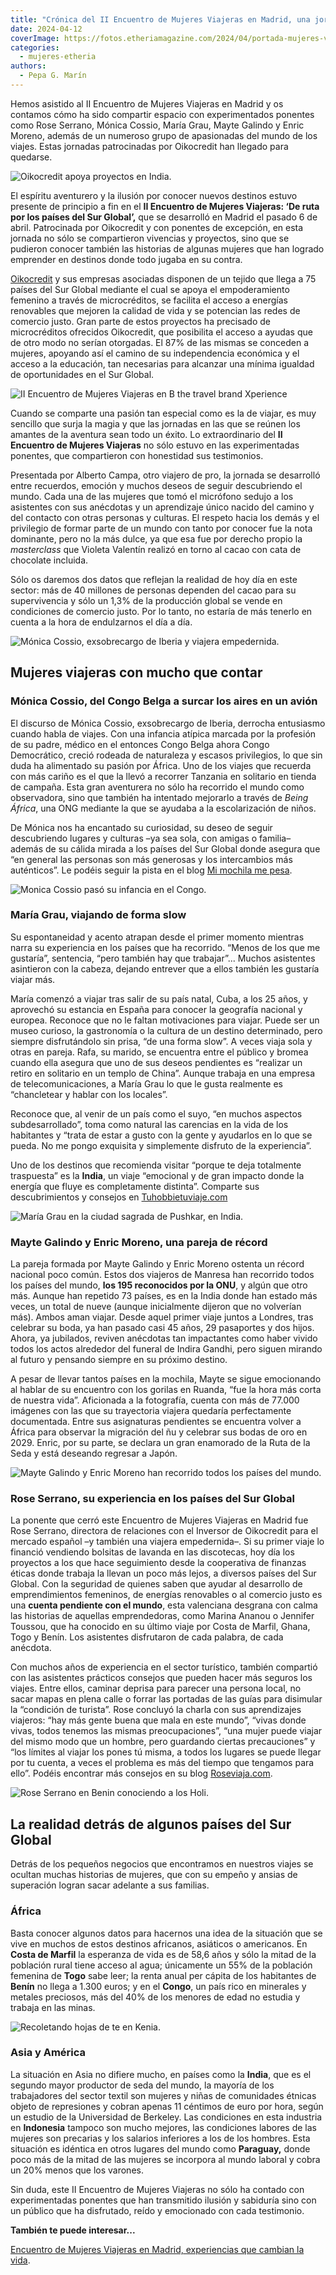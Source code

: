 ```yaml
---
title: "Crónica del II Encuentro de Mujeres Viajeras en Madrid, una jornada llena de emoción"
date: 2024-04-12
coverImage: https://fotos.etheriamagazine.com/2024/04/portada-mujeres-viajeras.jpg
categories: 
  - mujeres-etheria
authors: 
  - Pepa G. Marín
---
```


Hemos asistido al II Encuentro de Mujeres Viajeras en Madrid y os contamos cómo ha sido 
compartir espacio con experimentados ponentes como Rose Serrano, Mónica Cossio, María 
Grau, Mayte Galindo y Enric Moreno, además de un numeroso grupo de apasionadas del mundo 
de los viajes. Estas jornadas patrocinadas por Oikocredit han llegado para quedarse. 

![Oikocredit apoya proyectos en India.](https://fotos.etheriamagazine.com/2024/04/india-oikocredit-etheria-magazine.jpg "Oikocredit apoya proyectos en India.")

El espíritu aventurero y la ilusión por conocer nuevos destinos estuvo presente de 
principio a fin en el **II Encuentro de Mujeres Viajeras: ‘De ruta por los países del 
Sur Global’,** que se desarrolló en Madrid el pasado 6 de abril. Patrocinada por 
Oikocredit y con ponentes de excepción, en esta jornada no sólo se compartieron 
vivencias y proyectos, sino que se pudieron conocer también las historias de algunas 
mujeres que han logrado emprender en destinos donde todo jugaba en su contra. 

[Oikocredit](https://www.oikocredit.es/es/) y sus empresas asociadas disponen de un 
tejido que llega a 75 países del Sur Global mediante el cual se apoya el empoderamiento 
femenino a través de microcréditos, se facilita el acceso a energías renovables que 
mejoren la calidad de vida y se potencian las redes de comercio justo. Gran parte de 
estos proyectos ha precisado de microcréditos ofrecidos Oikocredit, que posibilita el 
acceso a ayudas que de otro modo no serían otorgadas. El 87% de las mismas se conceden a 
mujeres, apoyando así el camino de su independencia económica y el acceso a la 
educación, tan necesarias para alcanzar una mínima igualdad de oportunidades en el Sur 
Global. 

![II Encuentro de Mujeres Viajeras en B the travel brand Xperience](https://fotos.etheriamagazine.com/2024/04/encuentro-mujeres-viajeras-2024-850x539.jpg "II Encuentro de Mujeres Viajeras en B the travel brand Xperience (Madrid). © Etheria M.")

Cuando se comparte una pasión tan especial como es la de viajar, es muy sencillo que 
surja la magia y que las jornadas en las que se reúnen los amantes de la aventura sean 
todo un éxito. Lo extraordinario del **II Encuentro de Mujeres Viajeras** no sólo estuvo 
en las experimentadas ponentes, que compartieron con honestidad sus testimonios. 

Presentada por Alberto Campa, otro viajero de pro, la jornada se desarrolló entre 
recuerdos, emoción y muchos deseos de seguir descubriendo el mundo. Cada una de las 
mujeres que tomó el micrófono sedujo a los asistentes con sus anécdotas y un aprendizaje 
único nacido del camino y del contacto con otras personas y culturas. El respeto hacia 
los demás y el privilegio de formar parte de un mundo con tanto por conocer fue la nota 
dominante, pero no la más dulce, ya que esa fue por derecho propio la _masterclass_ que 
Violeta Valentín realizó en torno al cacao con cata de chocolate incluida. 

Sólo os daremos dos datos que reflejan la realidad de hoy día en este sector: más de 40 
millones de personas dependen del cacao para su supervivencia y sólo un 1,3% de la 
producción global se vende en condiciones de comercio justo. Por lo tanto, no estaría de 
más tenerlo en cuenta a la hora de endulzarnos el día a día. 

![Mónica Cossio, exsobrecargo de Iberia y viajera empedernida.](https://fotos.etheriamagazine.com/2024/04/monica-cossio-etheria-magazine-850x638.jpg "Mónica Cossio, exsobrecargo de Iberia y viajera empedernida. © M.Cossio")

## Mujeres viajeras con mucho que contar

### Mónica Cossio, del Congo Belga a surcar los aires en un avión

El discurso de Mónica Cossio, exsobrecargo de Iberia, derrocha entusiasmo cuando habla 
de viajes. Con una infancia atípica marcada por la profesión de su padre, médico en el 
entonces Congo Belga ahora Congo Democrático, creció rodeada de naturaleza y escasos 
privilegios, lo que sin duda ha alimentado su pasión por África. Uno de los viajes que 
recuerda con más cariño es el que la llevó a recorrer Tanzania en solitario en tienda de 
campaña. Esta gran aventurera no sólo ha recorrido el mundo como observadora, sino que 
también ha intentado mejorarlo a través de _Being África_, una ONG mediante la que se 
ayudaba a la escolarización de niños. 

De Mónica nos ha encantado su curiosidad, su deseo de seguir descubriendo lugares y 
culturas –ya sea sola, con amigas o familia– además de su cálida mirada a los países del 
Sur Global donde asegura que “en general las personas son más generosas y los 
intercambios más auténticos”. Le podéis seguir la pista en el blog [Mi mochila me 
pesa](https://mimochilamepesa.com/). 

![Monica Cossio pasó su infancia en el Congo.](https://fotos.etheriamagazine.com/2024/04/monica-cossio-congo-850x574.jpg "Mónica Cossio pasó su infancia en el Congo. © M. Cossio")

### María Grau, viajando de forma slow

Su espontaneidad y acento atrapan desde el primer momento mientras narra su experiencia 
en los países que ha recorrido. “Menos de los que me gustaría”, sentencia, “pero también 
hay que trabajar”... Muchos asistentes asintieron con la cabeza, dejando entrever que a 
ellos también les gustaría viajar más. 

María comenzó a viajar tras salir de su país natal, Cuba, a los 25 años, y aprovechó su 
estancia en España para conocer la geografía nacional y europea. Reconoce que no le 
faltan motivaciones para viajar. Puede ser un museo curioso, la gastronomía o la cultura 
de un destino determinado, pero siempre disfrutándolo sin prisa, “de una forma slow”. A 
veces viaja sola y otras en pareja. Rafa, su marido, se encuentra entre el público y 
bromea cuando ella asegura que uno de sus deseos pendientes es “realizar un retiro en 
solitario en un templo de China”. Aunque trabaja en una empresa de telecomunicaciones, a 
María Grau lo que le gusta realmente es “chancletear y hablar con los locales”. 

Reconoce que, al venir de un país como el suyo, “en muchos aspectos subdesarrollado”, 
toma como natural las carencias en la vida de los habitantes y “trata de estar a gusto 
con la gente y ayudarlos en lo que se pueda. No me pongo exquisita y simplemente 
disfruto de la experiencia”. 

Uno de los destinos que recomienda visitar “porque te deja totalmente traspuesta” es la 
**India**, un viaje “emocional y de gran impacto donde la energía que fluye es 
completamente distinta”. Comparte sus descubrimientos y consejos en [Tuhobbietuviaje.com](https://tuhobbietuviaje.com/) 

![María Grau en la ciudad sagrada de Pushkar, en India.](https://fotos.etheriamagazine.com/2024/04/maria-grau-india-pushkar-850x478.jpg "María Grau en la ciudad sagrada de Pushkar, en India. © M.Grau")

### Mayte Galindo y Enric Moreno, una pareja de récord

La pareja formada por Mayte Galindo y Enric Moreno ostenta un récord nacional poco 
común. Estos dos viajeros de Manresa han recorrido todos los países del mundo, **los 195 
reconocidos por la ONU**, y algún que otro más. Aunque han repetido 73 países, es en la 
India donde han estado más veces, un total de nueve (aunque inicialmente dijeron que no 
volverían más). Ambos aman viajar. Desde aquel primer viaje juntos a Londres, tras 
celebrar su boda, ya han pasado casi 45 años, 29 pasaportes y dos hijos. Ahora, ya 
jubilados, reviven anécdotas tan impactantes como haber vivido todos los actos alrededor 
del funeral de Indira Gandhi, pero siguen mirando al futuro y pensando siempre en su 
próximo destino. 

A pesar de llevar tantos países en la mochila, Mayte se sigue emocionando al hablar de 
su encuentro con los gorilas en Ruanda, “fue la hora más corta de nuestra vida”. 
Aficionada a la fotografía, cuenta con más de 77.000 imágenes con las que su trayectoria 
viajera quedaría perfectamente documentada. Entre sus asignaturas pendientes se 
encuentra volver a África para observar la migración del ñu y celebrar sus bodas de oro 
en 2029. Enric, por su parte, se declara un gran enamorado de la Ruta de la Seda y está 
deseando regresar a Japón. 

![Mayte Galindo y Enric Moreno han recorrido todos los países del mundo.](https://fotos.etheriamagazine.com/2024/04/maytegalindo-850x524.jpg "Mayte Galindo y Enric Moreno han recorrido todos los países del mundo. © Etheria M.")

### Rose Serrano, su experiencia en los países del Sur Global

La ponente que cerró este Encuentro de Mujeres Viajeras en Madrid fue Rose Serrano, 
directora de relaciones con el Inversor de Oikocredit para el mercado español –y también 
una viajera empedernida–. Si su primer viaje lo financió vendiendo bolsitas de lavanda 
en las discotecas, hoy día los proyectos a los que hace seguimiento desde la cooperativa 
de finanzas éticas donde trabaja la llevan un poco más lejos, a diversos países del Sur 
Global. Con la seguridad de quienes saben que ayudar al desarrollo de emprendimientos 
femeninos, de energías renovables o al comercio justo es una **cuenta pendiente con el 
mundo**, esta valenciana desgrana con calma las historias de aquellas emprendedoras, 
como Marina Ananou o Jennifer Toussou, que ha conocido en su último viaje por Costa de 
Marfil, Ghana, Togo y Benín. Los asistentes disfrutaron de cada palabra, de cada 
anécdota. 

Con muchos años de experiencia en el sector turístico, también compartió con las 
asistentes prácticos consejos que pueden hacer más seguros los viajes. Entre ellos, 
caminar deprisa para parecer una persona local, no sacar mapas en plena calle o forrar 
las portadas de las guías para disimular la “condición de turista”. Rose concluyó la 
charla con sus aprendizajes viajeros: “hay más gente buena que mala en este mundo”, 
“vivas donde vivas, todos tenemos las mismas preocupaciones”, “una mujer puede viajar 
del mismo modo que un hombre, pero guardando ciertas precauciones” y “los límites al 
viajar los pones tú misma, a todos los lugares se puede llegar por tu cuenta, a veces el 
problema es más del tiempo que tengamos para ello”. Podéis encontrar más consejos en su 
blog [Roseviaja.com](https://roseviaja.com/). 

![Rose Serrano en Benin conociendo a los Holi.](https://fotos.etheriamagazine.com/2024/04/rose-serrano-benin-850x576.jpg "Rose Serrano en Benin con la etnia de los Holi. © R. Serrano")

## La realidad detrás de algunos países del Sur Global

Detrás de los pequeños negocios que encontramos en nuestros viajes se ocultan muchas 
historias de mujeres, que con su empeño y ansias de superación logran sacar adelante a 
sus familias. 

### África

Basta conocer algunos datos para hacernos una idea de la situación que se vive en muchos 
de estos destinos africanos, asiáticos o americanos. En **Costa de Marfil** la esperanza 
de vida es de 58,6 años y sólo la mitad de la población rural tiene acceso al agua; 
únicamente un 55% de la población femenina de **Togo** sabe leer; la renta anual per 
cápita de los habitantes de **Benín** no llega a 1.300 euros; y en el **Congo**, un país 
rico en minerales y metales preciosos, más del 40% de los menores de edad no estudia y 
trabaja en las minas. 

![Recoletando hojas de te en Kenia.](https://fotos.etheriamagazine.com/2024/04/kenia-oikocredit-850x567.jpg "Recolectando hojas de té en Kenia. © Njeru Industries Ltd")

### Asia y América

La situación en Asia no difiere mucho, en países como la **India**, que es el segundo 
mayor productor de seda del mundo, la mayoría de los trabajadores del sector textil son 
mujeres y niñas de comunidades étnicas objeto de represiones y cobran apenas 11 céntimos 
de euro por hora, según un estudio de la Universidad de Berkeley. Las condiciones en 
esta industria en **Indonesia** tampoco son mucho mejores, las condiciones labores de 
las mujeres son precarias y los salarios inferiores a los de los hombres. Esta situación 
es idéntica en otros lugares del mundo como **Paraguay,** donde poco más de la mitad de 
las mujeres se incorpora al mundo laboral y cobra un 20% menos que los varones. 

Sin duda, este II Encuentro de Mujeres Viajeras no sólo ha contado con experimentadas 
ponentes que han transmitido ilusión y sabiduría sino con un público que ha disfrutado, 
reído y emocionado con cada testimonio. 

**También te puede interesar...** 

[Encuentro de Mujeres Viajeras en Madrid, experiencias que cambian la 
vida](https://etheriamagazine.com/2024/03/08/encuentro-mujeres-viajeras-madrid/).
